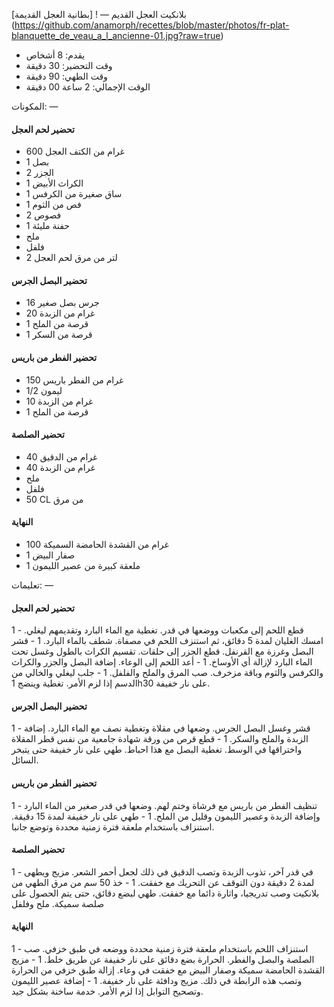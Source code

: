 بلانكيت العجل القديم
—
! [بطانية العجل القديمة] (https://github.com/anamorph/recettes/blob/master/photos/fr-plat-blanquette_de_veau_a_l_ancienne-01.jpg?raw=true)

* يقدم: 8 أشخاص
* وقت التحضير: 30 دقيقة
* وقت الطهي: 90 دقيقة
* الوقت الإجمالي: 2 ساعة 00 دقيقة

المكونات:
—
#### تحضير لحم العجل
* 600 غرام من الكتف العجل
* 1 بصل
* 2 الجزر
* 1 الكراث الأبيض
* 1 ساق صغيرة من الكرفس
* 1 فص من الثوم
* 2 فصوص
* 1 حفنة مليئة
* ملح
* فلفل
* 2 لتر من مرق لحم العجل

#### تحضير البصل الجرس
* 16 جرس بصل صغير
* 20 غرام من الزبدة
* 1 قرصة من الملح
* 1 قرصة من السكر

#### تحضير الفطر من باريس
* 150 غرام من الفطر باريس
* 1/2 ليمون
* 10 غرام من الزبدة
* 1 قرصة من الملح

#### تحضير الصلصة
* 40 غرام من الدقيق
* 40 غرام من الزبدة
* ملح
* فلفل
* 50 CL من مرق

#### النهاية
* 100 غرام من القشدة الحامضة السميكة
* 1 صفار البيض
* 1 ملعقة كبيرة من عصير الليمون



تعليمات:
—
#### تحضير لحم العجل
 1 - قطع اللحم إلى مكعبات ووضعها في قدر. تغطية مع الماء البارد وتقديمهم ليغلي. امسك الغليان لمدة 5 دقائق، ثم استنزف اللحم في مصفاة. شطف بالماء البارد.
 1 - قشر البصل وغرزة مع القرنفل. قطع الجزر إلى حلقات. تقسيم الكراث بالطول وغسل تحت الماء البارد لإزالة أي الأوساخ.
 1 - أعد اللحم إلى الوعاء. إضافة البصل والجزر والكراث والكرفس والثوم وباقة مزخرف. صب المرق والملح والفلفل.
 1 - جلب ليغلي والخالي من الدسم إذا لزم الأمر. تغطية وينضج 1h30 على نار خفيفة.

#### تحضير البصل الجرس
 1 - قشر وغسل البصل الجرس. وضعها في مقلاة وتغطية نصف مع الماء البارد. إضافة الزبدة والملح والسكر.
 1 - قطع قرص من ورقة شهادة جامعية من نفس قطر المقلاة واختراقها في الوسط. تغطية البصل مع هذا احباط. طهي على نار خفيفة حتى يتبخر السائل.

#### تحضير الفطر من باريس
 1 - تنظيف الفطر من باريس مع فرشاة وختم لهم. وضعها في قدر صغير من الماء البارد وإضافة الزبدة وعصير الليمون وقليل من الملح.
 1 - طهي على نار خفيفة لمدة 15 دقيقة. استنزاف باستخدام ملعقة فترة زمنية محددة وتوضع جانبا.

#### تحضير الصلصة
 1 - في قدر آخر، تذوب الزبدة وتصب الدقيق في ذلك لجعل أحمر الشعر. مزيج ويطهى لمدة 2 دقيقة دون التوقف عن التحريك مع خفقت.
 1 - خذ 50 سم من مرق الطهي من بلانكيت وصب تدريجيا، واثارة دائما مع خفقت. طهي لبضع دقائق، حتى يتم الحصول على صلصة سميكة. ملح وفلفل

#### النهاية

 1 - استنزاف اللحم باستخدام ملعقة فترة زمنية محددة ووضعه في طبق خزفي. صب الصلصة والبصل والفطر. الحرارة بضع دقائق على نار خفيفة عن طريق خلط.
 1 - مزيج القشدة الحامضة سميكة وصفار البيض مع خفقت في وعاء. إزالة طبق خزفي من الحرارة وتصب هذه الرابطة في ذلك. مزيج ودافئة على نار خفيفة.
 1 - إضافة عصير الليمون وتصحيح التوابل إذا لزم الأمر. خدمة ساخنة بشكل جيد.